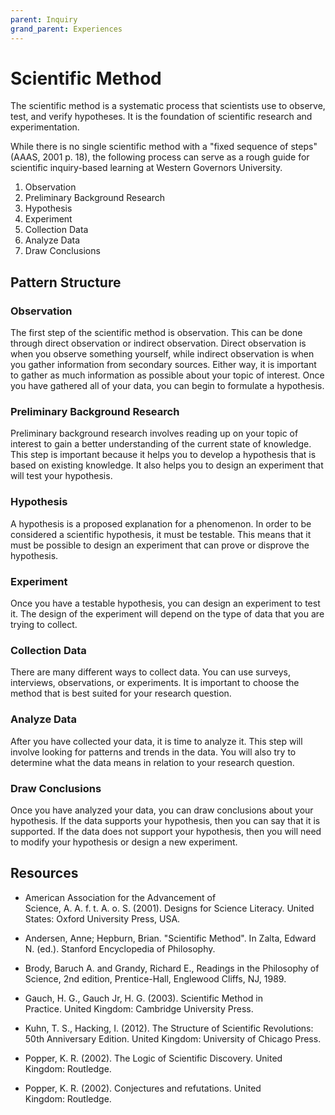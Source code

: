 ```yaml
---
parent: Inquiry
grand_parent: Experiences
---
```


# Scientific Method

The scientific method is a systematic process that scientists use to observe, test, and verify hypotheses. It is the foundation of scientific research and experimentation.

While there is no single scientific method with a "fixed sequence of steps" (AAAS, 2001 p. 18), the following process can serve as a rough guide for scientific inquiry-based learning at Western Governors University.

1. Observation
2. Preliminary Background Research
3. Hypothesis
4. Experiment
5. Collection Data
6. Analyze Data
7. Draw Conclusions

## Pattern Structure

### Observation

The first step of the scientific method is observation. This can be done through direct observation or indirect observation. Direct observation is when you observe something yourself, while indirect observation is when you gather information from secondary sources. Either way, it is important to gather as much information as possible about your topic of interest. Once you have gathered all of your data, you can begin to formulate a hypothesis.

### Preliminary Background Research

Preliminary background research involves reading up on your topic of interest to gain a better understanding of the current state of knowledge. This step is important because it helps you to develop a hypothesis that is based on existing knowledge. It also helps you to design an experiment that will test your hypothesis.

### Hypothesis

A hypothesis is a proposed explanation for a phenomenon. In order to be considered a scientific hypothesis, it must be testable. This means that it must be possible to design an experiment that can prove or disprove the hypothesis.

### Experiment

Once you have a testable hypothesis, you can design an experiment to test it. The design of the experiment will depend on the type of data that you are trying to collect.

### Collection Data

There are many different ways to collect data. You can use surveys, interviews, observations, or experiments. It is important to choose the method that is best suited for your research question.

### Analyze Data

After you have collected your data, it is time to analyze it. This step will involve looking for patterns and trends in the data. You will also try to determine what the data means in relation to your research question.

### Draw Conclusions

Once you have analyzed your data, you can draw conclusions about your hypothesis. If the data supports your hypothesis, then you can say that it is supported. If the data does not support your hypothesis, then you will need to modify your hypothesis or design a new experiment.

## Resources

- American Association for the Advancement of Science, A. A. f. t. A. o. S. (2001). Designs for Science Literacy. United States: Oxford University Press, USA.

- Andersen, Anne; Hepburn, Brian. "Scientific Method". In Zalta, Edward N. (ed.). Stanford Encyclopedia of Philosophy.

- Brody, Baruch A. and Grandy, Richard E., Readings in the Philosophy of Science, 2nd edition, Prentice-Hall, Englewood Cliffs, NJ, 1989.

- Gauch, H. G., Gauch Jr, H. G. (2003). Scientific Method in Practice. United Kingdom: Cambridge University Press.

- Kuhn, T. S., Hacking, I. (2012). The Structure of Scientific Revolutions: 50th Anniversary Edition. United Kingdom: University of Chicago Press.

- Popper, K. R. (2002). The Logic of Scientific Discovery. United Kingdom: Routledge.

- Popper, K. R. (2002). Conjectures and refutations. United Kingdom: Routledge.
